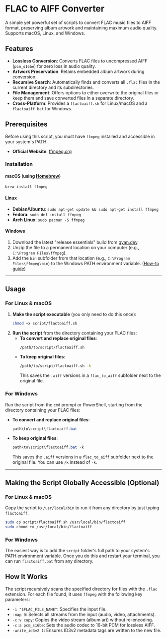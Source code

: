 # FLAC to AIFF Converter

A simple yet powerful set of scripts to convert FLAC music files to AIFF format, preserving album artwork and maintaining maximum audio quality. Supports macOS, Linux, and Windows.

## Features

-   **Lossless Conversion**: Converts FLAC files to uncompressed AIFF (`pcm_s16be`) for zero loss in audio quality.
-   **Artwork Preservation**: Retains embedded album artwork during conversion.
-   **Recursive Search**: Automatically finds and converts all `.flac` files in the current directory and its subdirectories.
-   **File Management**: Offers options to either overwrite the original files or keep them and save converted files in a separate directory.
-   **Cross-Platform**: Provides a `flactoaiff.sh` for Linux/macOS and a `flactoaiff.bat` for Windows.

## Prerequisites

Before using this script, you must have `ffmpeg` installed and accessible in your system's PATH.

-   **Official Website**: [ffmpeg.org](https://ffmpeg.org/)

### Installation

#### macOS (using [Homebrew](https://brew.sh/))

```bash
brew install ffmpeg
```

#### Linux

-   **Debian/Ubuntu**: `sudo apt-get update && sudo apt-get install ffmpeg`
-   **Fedora**: `sudo dnf install ffmpeg`
-   **Arch Linux**: `sudo pacman -S ffmpeg`

#### Windows

1.  Download the latest "release essentials" build from [gyan.dev](https://www.gyan.dev/ffmpeg/builds/ffmpeg-release-essentials.zip).
2.  Unzip the file to a permanent location on your computer (e.g., `C:\Program Files\ffmpeg`).
3.  Add the `bin` subfolder from that location (e.g., `C:\Program Files\ffmpeg\bin`) to the Windows PATH environment variable. ([How-to guide](https://www.architectryan.com/2018/03/17/add-to-the-path-on-windows-10/))

---

## Usage

### For Linux & macOS

1.  **Make the script executable** (you only need to do this once):
    ```bash
    chmod +x script/flactoaiff.sh
    ```
2.  **Run the script** from the directory containing your FLAC files:
    -   **To convert and replace original files**:
        ```bash
        /path/to/script/flactoaiff.sh
        ```
    -   **To keep original files**:
        ```bash
        /path/to/script/flactoaiff.sh -k
        ```
        This saves the `.aiff` versions in a `flac_to_aiff` subfolder next to the original file.

### For Windows

Run the script from the `cmd` prompt or PowerShell, starting from the directory containing your FLAC files:

-   **To convert and replace original files**:
    ```powershell
    path\to\script\flactoaiff.bat
    ```
-   **To keep original files**:
    ```powershell
    path\to\script\flactoaiff.bat -k
    ```
    This saves the `.aiff` versions in a `flac_to_aiff` subfolder next to the original file. You can use `/k` instead of `-k`.

---

## Making the Script Globally Accessible (Optional)

### For Linux & macOS

Copy the script to `/usr/local/bin` to run it from any directory by just typing `flactoaiff`.

```bash
sudo cp script/flactoaiff.sh /usr/local/bin/flactoaiff
sudo chmod +x /usr/local/bin/flactoaiff
```

### For Windows

The easiest way is to add the `script` folder's full path to your system's PATH environment variable. Once you do this and restart your terminal, you can run `flactoaiff.bat` from any directory.

## How It Works

The script recursively scans the specified directory for files with the `.flac` extension. For each file found, it uses `ffmpeg` with the following key parameters:

-   `-i "$FLAC_FILE_NAME"`: Specifies the input file.
-   `-map 0`: Selects all streams from the input (audio, video, attachments).
-   `-c:v copy`: Copies the video stream (album art) without re-encoding.
-   `-c:a pcm_s16be`: Sets the audio codec to 16-bit PCM for lossless AIFF.
-   `-write_id3v2 1`: Ensures ID3v2 metadata tags are written to the new file.

